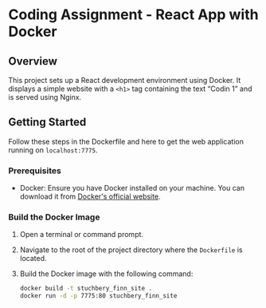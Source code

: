 # Coding Assignment - React App with Docker

## Overview

This project sets up a React development environment using Docker. It displays a simple website with a `<h1>` tag containing the text “Codin 1” and is served using Nginx.

## Getting Started

Follow these steps in the Dockerfile and here to get the web application running on `localhost:7775`.

### Prerequisites

- Docker: Ensure you have Docker installed on your machine. You can download it from [Docker's official website](https://www.docker.com/products/docker-desktop).

### Build the Docker Image

1. Open a terminal or command prompt.
2. Navigate to the root of the project directory where the `Dockerfile` is located.
3. Build the Docker image with the following command:

   ```bash
   docker build -t stuchbery_finn_site .
   docker run -d -p 7775:80 stuchbery_finn_site
   
